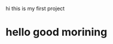 <html>
  <body>
    <p>
      hi this is my first project 
      <h1>hello good morining 
    </p>
  </body>
</html>
